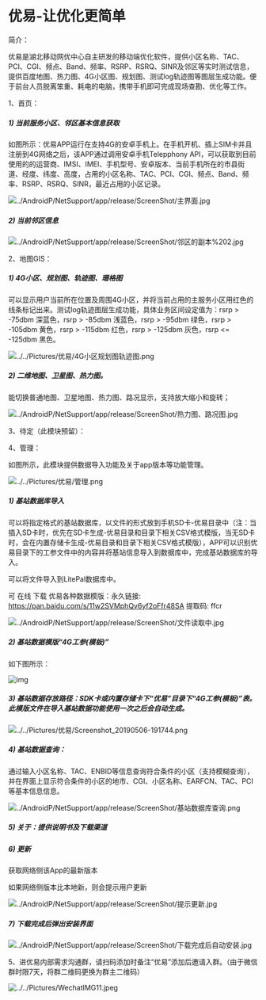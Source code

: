 # 优易-让优化更简单

简介：

​    优易是湖北移动网优中心自主研发的移动端优化软件，提供小区名称、TAC、PCI、CGI、频点、Band、频率、RSRP、RSRQ、SINR及邻区等实时测试信息，提供百度地图、热力图、4G小区图、规划图、测试log轨迹图等图层生成功能。便于前台人员脱离笨重、耗电的电脑，携带手机即可完成现场查勘、优化等工作。

1、首页：

##### 1)       当前服务小区、邻区基本信息获取

如图所示：优易APP运行在支持4G的安卓手机上。在手机开机、插上SIM卡并且注册到4G网络之后，该APP通过调用安卓手机Telepphony API，可以获取到目前使用的的运营商、IMSI、IMEI、手机型号、安卓版本、当前手机所在的市县街道、经度、纬度、高度，占用的小区名称、TAC、PCI、CGI、频点、Band、频率、RSRP、RSRQ、SINR，最近占用的小区记录。

![../AndroidP/NetSupport/app/release/ScreenShot/主界面.jpg](file:////Users/sen/Library/Group%20Containers/UBF8T346G9.Office/msoclip1/01/clip_image002.png)

 

##### 2)       当前邻区信息

![../AndroidP/NetSupport/app/release/ScreenShot/邻区的副本%202.jpg](file:////Users/sen/Library/Group%20Containers/UBF8T346G9.Office/msoclip1/01/clip_image004.png)

2、地图GIS：

##### 1)       4G小区、规划图、轨迹图、珊格图

可以显示用户当前所在位置及周围4G小区，并将当前占用的主服务小区用红色的线条标记出来。测试log轨迹图层生成功能，具体业务区间设定值为：rsrp > -75dbm  深蓝色，rsrp > -85dbm  浅蓝色，rsrp > -95dbm  绿色，rsrp > -105dbm  黄色，rsrp > -115dbm  红色，rsrp > -125dbm  灰色，rsrp <= -125dbm  黑色。

![../../Pictures/优易/4G小区规划图轨迹图.png](file:////Users/sen/Library/Group%20Containers/UBF8T346G9.Office/msoclip1/01/clip_image006.png)

##### 2)       二维地图、卫星图、热力图。

能切换普通地图、卫星地图、热力图、路况显示，支持放大缩小和旋转；

![../AndroidP/NetSupport/app/release/ScreenShot/热力图、路况图.jpg](file:////Users/sen/Library/Group%20Containers/UBF8T346G9.Office/msoclip1/01/clip_image008.png)

 

3、待定（此模块预留）：

 

 

4、管理：

如图所示，此模块提供数据导入功能及关于app版本等功能管理。

![../../Pictures/优易/管理.png](file:////Users/sen/Library/Group%20Containers/UBF8T346G9.Office/msoclip1/01/clip_image010.png)

##### 1)       基站数据库导入

可以将指定格式的基站数据库，以文件的形式放到手机SD卡-优易目录中（注：当插入SD卡时，优先在SD卡生成-优易目录和目录下相关CSV格式模版，当无SD卡时，会在内置存储卡生成-优易目录和目录下相关CSV格式模版），APP可以识别优易目录下的工参文件中的内容并将基站信息导入到数据库中，完成基站数据库的导入。

可以将文件导入到LitePal数据库中。

可 在线 下载 优易各种数据模版：永久链接: https://pan.baidu.com/s/11w2SVMphQv6yf2oFfr48SA 提取码: ffcr

![../AndroidP/NetSupport/app/release/ScreenShot/文件读取中.jpg](file:////Users/sen/Library/Group%20Containers/UBF8T346G9.Office/msoclip1/01/clip_image012.png)

##### 2)       基站数据模版“4G工参(模板)”

如下图所示：

![img](file:////Users/sen/Library/Group%20Containers/UBF8T346G9.Office/msoclip1/01/clip_image014.png)

##### 3)       基站数据存放路径：SDK卡或内置存储卡下“优易”目录下“4G工参(模板)”表。此模版文件在导入基站数据功能使用一次之后会自动生成。

![../../Pictures/优易/Screenshot_20190506-191744.png](file:////Users/sen/Library/Group%20Containers/UBF8T346G9.Office/msoclip1/01/clip_image016.png)

##### 4)       基站数据查询：

通过输入小区名称、TAC、ENBID等信息查询符合条件的小区（支持模糊查询），并在界面上显示符合条件的小区的地市、CGI、小区名称、EARFCN、TAC、PCI等基本信息信息。

![../AndroidP/NetSupport/app/release/ScreenShot/基站数据库查询.png](file:////Users/sen/Library/Group%20Containers/UBF8T346G9.Office/msoclip1/01/clip_image018.png)

##### 5)       关于：提供说明书及下载渠道

 

##### 6)       更新

获取网络侧该App的最新版本

如果网络侧版本比本地新，则会提示用户更新

![../AndroidP/NetSupport/app/release/ScreenShot/提示更新.jpg](file:////Users/sen/Library/Group%20Containers/UBF8T346G9.Office/msoclip1/01/clip_image020.png)

 

##### 7)       下载完成后弹出安装界面

![../AndroidP/NetSupport/app/release/ScreenShot/下载完成后自动安装.jpg](file:////Users/sen/Library/Group%20Containers/UBF8T346G9.Office/msoclip1/01/clip_image022.png)

 

5、进优易内部需求沟通群，请扫码添加时备注“优易”添加后邀请入群。（由于微信群时限7天，将群二维码更换为群主二维码）

 

![../../Pictures/WechatIMG11.jpeg](file:////Users/sen/Library/Group%20Containers/UBF8T346G9.Office/msoclip1/01/clip_image024.png)